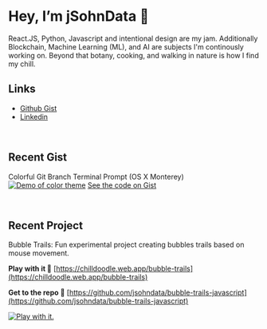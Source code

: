 # Hey, I’m jSohnData 👋
React.JS, Python, Javascript and intentional design are my jam. Additionally Blockchain, Machine Learning (ML), and AI are subjects I'm continously working on. Beyond that botany, cooking, and walking in nature is how I find my chill.

## Links
- [Github Gist](https://gist.github.com/jsohndata)
- [Linkedin](https://www.linkedin.com/in/jsohndata/)

<br>

## Recent Gist
Colorful Git Branch Terminal Prompt (OS X Monterey)
[![Demo of color theme](https://jsohndata.s3.amazonaws.com/images/github-readme/git-branch-colorful-135-14-162.png)](https://gist.github.com/jsohndata/7d5a252de861c2fe3c1eb4c4143be02d)
[See the code on Gist](https://gist.github.com/jsohndata/7d5a252de861c2fe3c1eb4c4143be02d)

<br>

## Recent Project
Bubble Trails: Fun experimental project creating bubbles trails based on mouse movement.

**Play with it 👾** [https://chilldoodle.web.app/bubble-trails](https://chilldoodle.web.app/bubble-trails) 

**Get to the repo 🚁** [https://github.com/jsohndata/bubble-trails-javascript](https://github.com/jsohndata/bubble-trails-javascript)

[![Play with it.](https://github.com/jsohndata/bubble-trails-javascript/blob/main/src/readme-bubble-trails.gif)](https://chilldoodle.web.app/bubble-trails)
